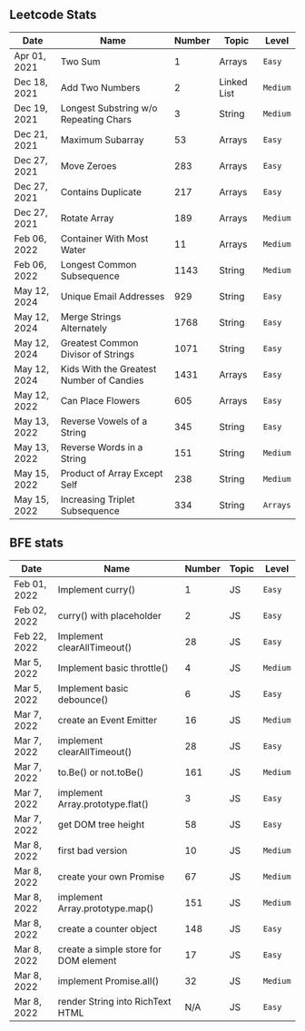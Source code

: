 ## Leetcode Stats

| Date         | Name                                     | Number | Topic       | Level    |
| ------------ | ---------------------------------------- | ------ | ----------- | -------- |
| Apr 01, 2021 | Two Sum                                  | 1      | Arrays      | `Easy`   |
| Dec 18, 2021 | Add Two Numbers                          | 2      | Linked List | `Medium` |
| Dec 19, 2021 | Longest Substring w/o Repeating Chars    | 3      | String      | `Medium` |
| Dec 21, 2021 | Maximum Subarray                         | 53     | Arrays      | `Easy`   |
| Dec 27, 2021 | Move Zeroes                              | 283    | Arrays      | `Easy`   |
| Dec 27, 2021 | Contains Duplicate                       | 217    | Arrays      | `Easy`   |
| Dec 27, 2021 | Rotate Array                             | 189    | Arrays      | `Medium` |
| Feb 06, 2022 | Container With Most Water                | 11     | Arrays      | `Medium` |
| Feb 06, 2022 | Longest Common Subsequence               | 1143   | String      | `Medium` |
| May 12, 2024 | Unique Email Addresses                   | 929    | String      | `Easy`   |
| May 12, 2024 | Merge Strings Alternately                | 1768   | String      | `Easy`   |
| May 12, 2024 | Greatest Common Divisor of Strings       | 1071   | String      | `Easy`   |
| May 12, 2024 | Kids With the Greatest Number of Candies | 1431   | Arrays      | `Easy`   |
| May 12, 2022 | Can Place Flowers                        | 605    | Arrays      | `Easy`   |
| May 13, 2022 | Reverse Vowels of a String               | 345    | String      | `Easy`   |
| May 13, 2022 | Reverse Words in a String                | 151    | String      | `Medium` |
| May 15, 2022 | Product of Array Except Self             | 238    | String      | `Medium` |
| May 15, 2022 | Increasing Triplet Subsequence           | 334    | String      | `Arrays` |

## BFE stats

| Date         | Name                                  | Number | Topic | Level    |
| ------------ | ------------------------------------- | ------ | ----- | -------- |
| Feb 01, 2022 | Implement curry()                     | 1      | JS    | `Easy`   |
| Feb 02, 2022 | curry() with placeholder              | 2      | JS    | `Easy`   |
| Feb 22, 2022 | Implement clearAllTimeout()           | 28     | JS    | `Easy`   |
| Mar 5, 2022  | Implement basic throttle()            | 4      | JS    | `Medium` |
| Mar 5, 2022  | Implement basic debounce()            | 6      | JS    | `Easy`   |
| Mar 7, 2022  | create an Event Emitter               | 16     | JS    | `Medium` |
| Mar 7, 2022  | implement clearAllTimeout()           | 28     | JS    | `Easy`   |
| Mar 7, 2022  | to.Be() or not.toBe()                 | 161    | JS    | `Medium` |
| Mar 7, 2022  | implement Array.prototype.flat()      | 3      | JS    | `Easy`   |
| Mar 7, 2022  | get DOM tree height                   | 58     | JS    | `Easy`   |
| Mar 8, 2022  | first bad version                     | 10     | JS    | `Medium` |
| Mar 8, 2022  | create your own Promise               | 67     | JS    | `Medium` |
| Mar 8, 2022  | implement Array.prototype.map()       | 151    | JS    | `Medium` |
| Mar 8, 2022  | create a counter object               | 148    | JS    | `Easy`   |
| Mar 8, 2022  | create a simple store for DOM element | 17     | JS    | `Easy`   |
| Mar 8, 2022  | implement Promise.all()               | 32     | JS    | `Medium` |
| Mar 8, 2022  | render String into RichText HTML      | N/A    | JS    | `Easy`   |
